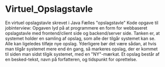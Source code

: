 # Virtuel_Opslagstavle
En virtuel opslagstavle skrevet i Java
Fælles "opslagstavle"
Kode opgave til jobinterview:
Opgaven lyd på at programmere en form for webbaseret opslagstavle med frontend/client side og backend/server side.
Tanken er, at systemet holder en samling af opslag, som alle der tilgår systemet kan se. Alle kan ligeledes tilføje nye opslag. 
Yderligere bør det være sådan, at hvis man tilgår systemet mere end én gang, så markeres opslag, der er kommet til siden man sidst tilgik systemet, med en "NY"-mærkat. Et opslag består af en besked-tekst, navn på forfatteren, og tidspunkt for oprettelse.
